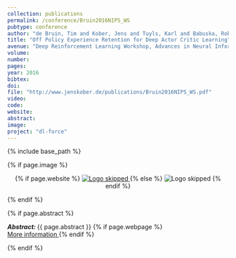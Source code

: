 ```yaml
---
collection: publications
permalink: /conference/Bruin2016NIPS_WS
pubtype: conference
author: "de Bruin, Tim and Kober, Jens and Tuyls, Karl and Babuska, Robert"
title: "Off Policy Experience Retention for Deep Actor Critic Learning"
avenue: "Deep Reinforcement Learning Workshop, Advances in Neural Information Processing Systems (NIPS)"
volume: 
number: 
pages: 
year: 2016
bibtex: 
doi: 
file: "http://www.jenskober.de/publications/Bruin2016NIPS_WS.pdf"
video: 
code: 
website: 
abstract: 
image: 
project: "dl-force"
---
```

{% include base_path %}

{% if page.image %}
<p align="center">
{% if page.website %}
<a href="{{ page.website }}"> <img src="{{  page.image }}" alt="Logo skipped" style="max-height:200px"/> </a>
{% else %}
<img src="{{  page.image }}" alt="Logo skipped" />
{% endif %}
</p>
{% endif %}

{% if page.abstract %}
<p> <strong> <em> Abstract: </em> </strong> {{ page.abstract }}
    {% if page.webpage %}
        <a href="{{ page.website}}"> <br> More information </a>
    {% endif %}
</p>
{% endif %}
